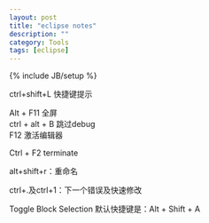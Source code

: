 ```yaml
---
layout: post
title: "eclipse notes"
description: ""
category: Tools
tags: [eclipse]
---
```

{% include JB/setup %}

ctrl+shift+L 快捷键提示

Alt + F11 全屏  
ctrl + alt + B 跳过debug    
F12 激活编辑器


Ctrl + F2 terminate

alt+shift+r：重命名

ctrl+.及ctrl+1：下一个错误及快速修改

Toggle Block Selection 默认快捷键是：Alt + Shift + A 